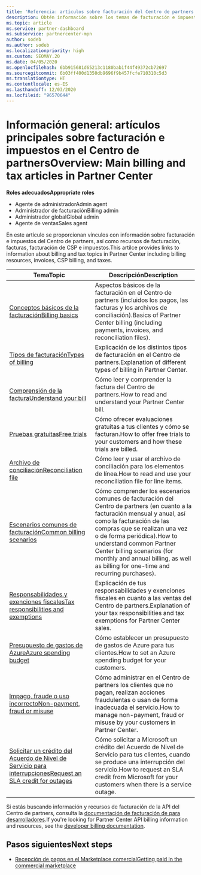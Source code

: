 ```yaml
---
title: 'Referencia: artículos sobre facturación del Centro de partners'
description: Obtén información sobre los temas de facturación e impuestos en el Centro de partners. La información abarca los recursos de facturación, las facturas, la facturación de CSP y los impuestos.
ms.topic: article
ms.service: partner-dashboard
ms.subservice: partnercenter-mpn
author: sodeb
ms.author: sodeb
ms.localizationpriority: high
ms.custom: SEOMAY.20
ms.date: 04/05/2020
ms.openlocfilehash: 6bb915681d65213c1180bab1f44f49372cb72697
ms.sourcegitcommit: 6b03ff400d1350db9696f9b457fcfe710310c5d3
ms.translationtype: HT
ms.contentlocale: es-ES
ms.lasthandoff: 12/03/2020
ms.locfileid: "96570644"
---
```

# <a name="overview-main-billing-and-tax-articles-in-partner-center"></a><span data-ttu-id="b3be0-104">Información general: artículos principales sobre facturación e impuestos en el Centro de partners</span><span class="sxs-lookup"><span data-stu-id="b3be0-104">Overview: Main billing and tax articles in Partner Center</span></span>

<span data-ttu-id="b3be0-105">**Roles adecuados**</span><span class="sxs-lookup"><span data-stu-id="b3be0-105">**Appropriate roles**</span></span>

- <span data-ttu-id="b3be0-106">Agente de administrador</span><span class="sxs-lookup"><span data-stu-id="b3be0-106">Admin agent</span></span>
- <span data-ttu-id="b3be0-107">Administrador de facturación</span><span class="sxs-lookup"><span data-stu-id="b3be0-107">Billing admin</span></span>
- <span data-ttu-id="b3be0-108">Administrador global</span><span class="sxs-lookup"><span data-stu-id="b3be0-108">Global admin</span></span>
- <span data-ttu-id="b3be0-109">Agente de ventas</span><span class="sxs-lookup"><span data-stu-id="b3be0-109">Sales agent</span></span>

<span data-ttu-id="b3be0-110">En este artículo se proporcionan vínculos con información sobre facturación e impuestos del Centro de partners, así como recursos de facturación, facturas, facturación de CSP e impuestos.</span><span class="sxs-lookup"><span data-stu-id="b3be0-110">This artilce provides links to information about billing and tax topics in Partner Center including billing resources, invoices, CSP billing, and taxes.</span></span>


| <span data-ttu-id="b3be0-111">Tema</span><span class="sxs-lookup"><span data-stu-id="b3be0-111">Topic</span></span> | <span data-ttu-id="b3be0-112">Descripción</span><span class="sxs-lookup"><span data-stu-id="b3be0-112">Description</span></span> |
| ----- | ----------- |
| [<span data-ttu-id="b3be0-113">Conceptos básicos de la facturación</span><span class="sxs-lookup"><span data-stu-id="b3be0-113">Billing basics</span></span>](billing-basics.md) | <span data-ttu-id="b3be0-114">Aspectos básicos de la facturación en el Centro de partners (incluidos los pagos, las facturas y los archivos de conciliación).</span><span class="sxs-lookup"><span data-stu-id="b3be0-114">Basics of Partner Center billing (including payments, invoices, and reconciliation files).</span></span> |
| [<span data-ttu-id="b3be0-115">Tipos de facturación</span><span class="sxs-lookup"><span data-stu-id="b3be0-115">Types of billing</span></span>](billing-different-types.md) | <span data-ttu-id="b3be0-116">Explicación de los distintos tipos de facturación en el Centro de partners.</span><span class="sxs-lookup"><span data-stu-id="b3be0-116">Explanation of different types of billing in Partner Center.</span></span> |
| [<span data-ttu-id="b3be0-117">Comprensión de la factura</span><span class="sxs-lookup"><span data-stu-id="b3be0-117">Understand your bill</span></span>](read-your-bill.md) | <span data-ttu-id="b3be0-118">Cómo leer y comprender la factura del Centro de partners.</span><span class="sxs-lookup"><span data-stu-id="b3be0-118">How to read and understand your Partner Center bill.</span></span> |
| [<span data-ttu-id="b3be0-119">Pruebas gratuitas</span><span class="sxs-lookup"><span data-stu-id="b3be0-119">Free trials</span></span>](offer-your-customers-trials-of-microsoft-products.md) | <span data-ttu-id="b3be0-120">Cómo ofrecer evaluaciones gratuitas a tus clientes y cómo se facturan.</span><span class="sxs-lookup"><span data-stu-id="b3be0-120">How to offer free trials to your customers and how these trials are billed.</span></span> |
| [<span data-ttu-id="b3be0-121">Archivo de conciliación</span><span class="sxs-lookup"><span data-stu-id="b3be0-121">Reconciliation file</span></span>](use-the-reconciliation-files.md) | <span data-ttu-id="b3be0-122">Cómo leer y usar el archivo de conciliación para los elementos de línea.</span><span class="sxs-lookup"><span data-stu-id="b3be0-122">How to read and use your reconciliation file for line items.</span></span> |
| [<span data-ttu-id="b3be0-123">Escenarios comunes de facturación</span><span class="sxs-lookup"><span data-stu-id="b3be0-123">Common billing scenarios</span></span>](common-billing-scenarios.md) | <span data-ttu-id="b3be0-124">Cómo comprender los escenarios comunes de facturación del Centro de partners (en cuanto a la facturación mensual y anual, así como la facturación de las compras que se realizan una vez o de forma periódica).</span><span class="sxs-lookup"><span data-stu-id="b3be0-124">How to understand common Partner Center billing scenarios (for monthly and annual billing, as well as billing for one-time and recurring purchases).</span></span> |
| [<span data-ttu-id="b3be0-125">Responsabilidades y exenciones fiscales</span><span class="sxs-lookup"><span data-stu-id="b3be0-125">Tax responsibilities and exemptions</span></span>](tax-and-tax-exemptions.md) | <span data-ttu-id="b3be0-126">Explicación de tus responsabilidades y exenciones fiscales en cuanto a las ventas del Centro de partners.</span><span class="sxs-lookup"><span data-stu-id="b3be0-126">Explanation of your tax responsibilities and tax exemptions for Partner Center sales.</span></span> |
| [<span data-ttu-id="b3be0-127">Presupuesto de gastos de Azure</span><span class="sxs-lookup"><span data-stu-id="b3be0-127">Azure spending budget</span></span>](set-an-azure-spending-budget-for-your-customers.md) | <span data-ttu-id="b3be0-128">Cómo establecer un presupuesto de gastos de Azure para tus clientes.</span><span class="sxs-lookup"><span data-stu-id="b3be0-128">How to set an Azure spending budget for your customers.</span></span> |
| [<span data-ttu-id="b3be0-129">Impago, fraude o uso incorrecto</span><span class="sxs-lookup"><span data-stu-id="b3be0-129">Non-payment, fraud or misuse</span></span>](non-payment-fraud-misuse.md) | <span data-ttu-id="b3be0-130">Cómo administrar en el Centro de partners los clientes que no pagan, realizan acciones fraudulentas o usan de forma inadecuada el servicio.</span><span class="sxs-lookup"><span data-stu-id="b3be0-130">How to manage non-payment, fraud or misuse by your customers in Partner Center.</span></span> |
| [<span data-ttu-id="b3be0-131">Solicitar un crédito del Acuerdo de Nivel de Servicio para interrupciones</span><span class="sxs-lookup"><span data-stu-id="b3be0-131">Request an SLA credit for outages</span></span>](request-credit.md) | <span data-ttu-id="b3be0-132">Cómo solicitar a Microsoft un crédito del Acuerdo de Nivel de Servicio para tus clientes, cuando se produce una interrupción del servicio.</span><span class="sxs-lookup"><span data-stu-id="b3be0-132">How to request an SLA credit from Microsoft for your customers when there is a service outage.</span></span> |

<span data-ttu-id="b3be0-133">Si estás buscando información y recursos de facturación de la API del Centro de partners, consulta la [documentación de facturación de para desarrolladores](/partner-center/develop/manage-billing).</span><span class="sxs-lookup"><span data-stu-id="b3be0-133">If you're looking for Partner Center API billing information and resources, see the [developer billing documentation](/partner-center/develop/manage-billing).</span></span>

## <a name="next-steps"></a><span data-ttu-id="b3be0-134">Pasos siguientes</span><span class="sxs-lookup"><span data-stu-id="b3be0-134">Next steps</span></span>

- [<span data-ttu-id="b3be0-135">Recepción de pagos en el Marketplace comercial</span><span class="sxs-lookup"><span data-stu-id="b3be0-135">Getting paid in the commercial marketplace</span></span>](marketplace-get-paid.md)
